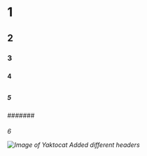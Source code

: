 #  <h1> 1
##  <h2> 2
###  <h3> 3
#####  <h4> 4
######  <h5> 5
#######  <h6> 6

![Image of Yaktocat](https://octodex.github.com/images/yaktocat.png)
Added different headers
